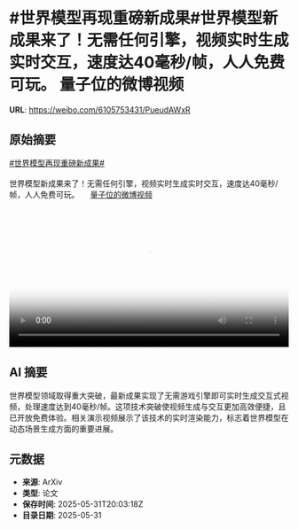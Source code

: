 # #世界模型再现重磅新成果#世界模型新成果来了！无需任何引擎，视频实时生成实时交互，速度达40毫秒/帧，人人免费可玩。 量子位的微博视频

**URL**: https://weibo.com/6105753431/PueudAWxR

## 原始摘要

<a href="https://m.weibo.cn/search?containerid=231522type%3D1%26t%3D10%26q%3D%23%E4%B8%96%E7%95%8C%E6%A8%A1%E5%9E%8B%E5%86%8D%E7%8E%B0%E9%87%8D%E7%A3%85%E6%96%B0%E6%88%90%E6%9E%9C%23&amp;extparam=%23%E4%B8%96%E7%95%8C%E6%A8%A1%E5%9E%8B%E5%86%8D%E7%8E%B0%E9%87%8D%E7%A3%85%E6%96%B0%E6%88%90%E6%9E%9C%23" data-hide=""><span class="surl-text">#世界模型再现重磅新成果#</span></a><br><br>世界模型新成果来了！无需任何引擎，视频实时生成实时交互，速度达40毫秒/帧，人人免费可玩。 <a href="https://video.weibo.com/show?fid=1034:5172054484516903" data-hide=""><span class="url-icon"><img style="width: 1rem;height: 1rem" src="https://h5.sinaimg.cn/upload/2015/09/25/3/timeline_card_small_video_default.png" referrerpolicy="no-referrer"></span><span class="surl-text">量子位的微博视频</span></a> <br clear="both"><div style="clear: both"></div><video controls="controls" poster="https://tvax3.sinaimg.cn/orj480/006Fd7o3gy1i1xnd6c9nvj30u01hcjvr.jpg" style="width: 100%"><source src="https://f.video.weibocdn.com/o0/mjhc104Alx08oEsamkus01041200pGch0E010.mp4?label=mp4_720p&amp;template=720x1280.24.0&amp;ori=0&amp;ps=1CwnkDw1GXwCQx&amp;Expires=1748725335&amp;ssig=M230Y0jLMQ&amp;KID=unistore,video"><source src="https://f.video.weibocdn.com/o0/hyPaimtxlx08oEsaTwF201041200f34P0E010.mp4?label=mp4_hd&amp;template=540x960.24.0&amp;ori=0&amp;ps=1CwnkDw1GXwCQx&amp;Expires=1748725335&amp;ssig=AQUUUfuPGg&amp;KID=unistore,video"><source src="https://f.video.weibocdn.com/o0/pwcGfa1Flx08oEs9y7v2010412007UK70E010.mp4?label=mp4_ld&amp;template=360x640.24.0&amp;ori=0&amp;ps=1CwnkDw1GXwCQx&amp;Expires=1748725335&amp;ssig=POui1K%2F1uR&amp;KID=unistore,video"><p>视频无法显示，请前往<a href="https://video.weibo.com/show?fid=1034%3A5172054484516903" target="_blank" rel="noopener noreferrer">微博视频</a>观看。</p></video>

## AI 摘要

世界模型领域取得重大突破，最新成果实现了无需游戏引擎即可实时生成交互式视频，处理速度达到40毫秒/帧。这项技术突破使视频生成与交互更加高效便捷，且已开放免费体验。相关演示视频展示了该技术的实时渲染能力，标志着世界模型在动态场景生成方面的重要进展。

## 元数据

- **来源**: ArXiv
- **类型**: 论文
- **保存时间**: 2025-05-31T20:03:18Z
- **目录日期**: 2025-05-31
